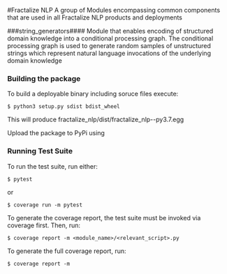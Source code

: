 #Fractalize NLP
A group of Modules encompassing common components that are used in all Fractalize NLP products and deployments

###string_generators####
Module that enables encoding of structured domain knowledge into a conditional processing graph. The conditional
processing graph is used to generate random samples of unstructured strings which represent natural language
invocations of the underlying domain knowledge

### __Building the package__
To build a deployable binary including soruce files execute:
```console
$ python3 setup.py sdist bdist_wheel
```
This will produce fractalize_nlp/dist/fractalize_nlp-<version>-py3.7.egg

Upload the package to PyPi using 
### __Running Test Suite__
To run the test suite, run either:
```console
$ pytest 
```
or
```console
$ coverage run -m pytest
```
To generate the coverage report, the test suite must be invoked via coverage first. Then, run:
```console
$ coverage report -m <module_name>/<relevant_script>.py
```
To generate the full coverage report, run:
```console
$ coverage report -m
```

